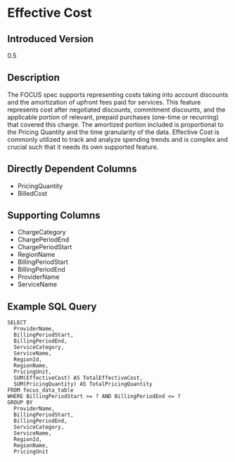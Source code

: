 # Effective Cost

## Introduced Version
0.5

## Description
The FOCUS spec supports representing costs taking into account discounts and the amortization of upfront fees paid for services. This feature represents cost after negotiated discounts, commitment discounts, and the applicable portion of relevant, prepaid purchases (one-time or recurring) that covered this charge. The amortized portion included is proportional to the Pricing Quantity and the time granularity of the data. Effective Cost is commonly utilized to track and analyze spending trends and is complex and crucial such that it needs its own supported feature. 

## Directly Dependent Columns
* PricingQuantity
* BilledCost

## Supporting Columns
* ChargeCategory
* ChargePeriodEnd
* ChargePeriodStart
* RegionName
* BillingPeriodStart
* BillingPeriodEnd
* ProviderName
* ServiceName

## Example SQL Query
```
SELECT
  ProviderName,
  BillingPeriodStart,
  BillingPeriodEnd,
  ServiceCategory,
  ServiceName,
  RegionId,
  RegionName,
  PricingUnit,
  SUM(EffectiveCost) AS TotalEffectiveCost,
  SUM(PricingQuantity) AS TotalPricingQuantity
FROM focus_data_table
WHERE BillingPeriodStart >= ? AND BillingPeriodEnd <= ?
GROUP BY
  ProviderName,
  BillingPeriodStart,
  BillingPeriodEnd,
  ServiceCategory,
  ServiceName,
  RegionId,
  RegionName,
  PricingUnit
``` 